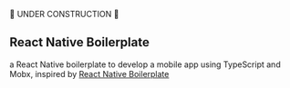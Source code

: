 🚧 UNDER CONSTRUCTION 🚧 
## React Native Boilerplate
a React Native boilerplate to develop a mobile app using TypeScript and Mobx, inspired by [React Native Boilerplate](https://github.com/thecodingmachine/react-native-boilerplate)

